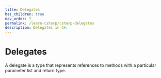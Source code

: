 ```yaml
---
title: Delegates
has_children: true
nav_order: 7
permalink: /learn-csharp/csharp-delegates
description: Delegates in C#.
---
```


# Delegates

A delegate is a type that represents references to methods with a particular parameter list and return type.